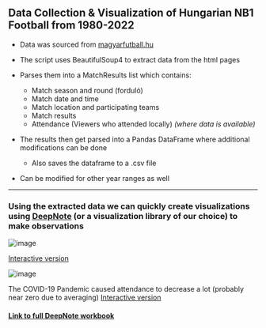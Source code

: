 ## Data Collection & Visualization of Hungarian NB1 Football from 1980-2022

- Data was sourced from [magyarfutball.hu](https://www.magyarfutball.hu/hu/merkozesek)
- The script uses BeautifulSoup4 to extract data from the html pages
- Parses them into a MatchResults list which contains:
  - Match season and round (forduló)
  - Match date and time
  - Match location and participating teams
  - Match results
  - Attendance (Viewers who attended locally) _(where data is available)_
- The results then get parsed into a Pandas DataFrame where additional modifications can be done
  - Also saves the dataframe to a .csv file

- Can be modified for other year ranges as well
---

### Using the extracted data we can quickly create visualizations using [DeepNote](https://deepnote.com/) (or a visualization library of our choice) to make observations

![image](https://github.com/hanubence/foci/assets/32911312/e77682e3-ad86-4f7c-a983-904ec7440b64)

[Interactive version](https://embed.deepnote.com/2b023a1e-30da-4350-99df-8286fc144bcb/8e3b20be8c024ac298f0e44828f6c19a/f087c748893346a3bbf458690da2d4f6?height=507)

![image](https://github.com/hanubence/foci/assets/32911312/d38e8fd7-133f-4429-a697-44abff2a6af3)

The COVID-19 Pandemic caused attendance to decrease a lot (probably near zero due to averaging)
[Interactive version](https://embed.deepnote.com/2b023a1e-30da-4350-99df-8286fc144bcb/8e3b20be8c024ac298f0e44828f6c19a/6d5d574c01564d77bc1f29284fb5a47a?height=550)

#### [Link to full DeepNote workbook](https://deepnote.com/workspace/foci-98c8-b0fcb992-1465-4b5f-8501-f6c3a51e83a3/project/Foci-2b023a1e-30da-4350-99df-8286fc144bcb/notebook/Notebook%201-8e3b20be8c024ac298f0e44828f6c19a)

